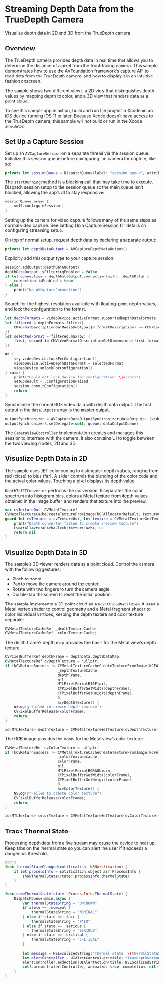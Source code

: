 # Streaming Depth Data from the TrueDepth Camera

Visualize depth data in 2D and 3D from the TrueDepth camera.

## Overview

The TrueDepth camera provides depth data in real time that allows you to determine the distance of a pixel from the front-facing camera.  This sample demonstrates how to use the AVFoundation framework’s capture API to read data from the TrueDepth camera, and how to display it in an intuitive fashion onscreen.

The sample shows two different views: a 2D view that distinguishes depth values by mapping depth to color, and a 3D view that renders data as a point cloud.

To see this sample app in action, build and run the project in Xcode on an iOS device running iOS 11 or later.  Because Xcode doesn’t have access to the TrueDepth camera, this sample will not build or run in the Xcode simulator.

## Set Up a Capture Session

Set up an `AVCaptureSession` on a separate thread via the session queue.  Initialize this session queue before configuring the camera for capture, like so:  

``` swift
private let sessionQueue = DispatchQueue(label: "session queue", attributes: [], autoreleaseFrequency: .workItem)
```

The `startRunning` method is a blocking call that may take time to execute. Dispatch session setup to the session queue so the main queue isn’t blocked, allowing the app’s UI to stay responsive:

``` swift
sessionQueue.async {
    self.configureSession()
}
```

Setting up the camera for video capture follows many of the same steps as normal video capture.  See [Setting Up a Capture Session](https://developer.apple.com/documentation/avfoundation/cameras_and_media_capture/setting_up_a_capture_session) for details on configuring streaming setup.

On top of normal setup, request depth data by declaring a separate output:

``` swift
private let depthDataOutput = AVCaptureDepthDataOutput()
```

Explicitly add this output type to your capture session:

``` swift
session.addOutput(depthDataOutput)
depthDataOutput.isFilteringEnabled = false
if let connection = depthDataOutput.connection(with: .depthData) {
    connection.isEnabled = true
} else {
    print("No AVCaptureConnection")
}
```

Search for the highest resolution available with floating-point depth values, and lock the configuration to the format.

``` swift
let depthFormats = videoDevice.activeFormat.supportedDepthDataFormats
let filtered = depthFormats.filter({
    CMFormatDescriptionGetMediaSubType($0.formatDescription) == kCVPixelFormatType_DepthFloat16
})
let selectedFormat = filtered.max(by: {
    first, second in CMVideoFormatDescriptionGetDimensions(first.formatDescription).width < CMVideoFormatDescriptionGetDimensions(second.formatDescription).width
})

do {
    try videoDevice.lockForConfiguration()
    videoDevice.activeDepthDataFormat = selectedFormat
    videoDevice.unlockForConfiguration()
} catch {
    print("Could not lock device for configuration: \(error)")
    setupResult = .configurationFailed
    session.commitConfiguration()
    return
}
```

Synchronize the normal RGB video data with depth data output.  The first output in the `dataOutputs` array is the master output.

``` swift
outputSynchronizer = AVCaptureDataOutputSynchronizer(dataOutputs: [videoDataOutput, depthDataOutput])
outputSynchronizer!.setDelegate(self, queue: dataOutputQueue)
```

The `CameraViewController` implementation creates and manages this session to interface with the camera.  It also contains UI to toggle between the two viewing modes, 2D and 3D.

## Visualize Depth Data in 2D

The sample uses JET color coding to distinguish depth values, ranging from red (close) to blue (far).  A slider controls the blending of the color code and the actual color values.  Touching a pixel displays its depth value.

`DepthToJETConverter` performs the conversion.  It separates the color spectrum into histogram bins, colors a Metal texture from depth values obtained in the image buffer, and renders that texture into the preview.

``` swift
var cvTextureOut: CVMetalTexture?
CVMetalTextureCacheCreateTextureFromImage(kCFAllocatorDefault, textureCache, pixelBuffer, nil, textureFormat, width, height, 0, &cvTextureOut)
guard let cvTexture = cvTextureOut, let texture = CVMetalTextureGetTexture(cvTexture) else {
    print("Depth converter failed to create preview texture")
    CVMetalTextureCacheFlush(textureCache, 0)
    return nil
}
```

## Visualize Depth Data in 3D

The sample’s 3D viewer renders data as a point cloud.  Control the camera with the following gestures:

* Pinch to zoom.  
* Pan to move the camera around the center.  
* Rotate with two fingers to turn the camera angle.  
* Double-tap the screen to reset the initial position.  

The sample implements a 3D point cloud as a `PointCloudMetalView`.  It uses a Metal vertex shader to control geometry and a Metal fragment shader to color individual vertices, keeping the depth texture and color texture separate:

``` objective-c
CVMetalTextureCacheRef _depthTextureCache;
CVMetalTextureCacheRef _colorTextureCache;
```

The depth frame’s depth map provides the basis for the Metal view’s depth texture:

``` objective-c
CVPixelBufferRef depthFrame = depthData.depthDataMap;
CVMetalTextureRef cvDepthTexture = nullptr;
if (kCVReturnSuccess != CVMetalTextureCacheCreateTextureFromImage(kCFAllocatorDefault,
                        _depthTextureCache,
                        depthFrame,
                        nil,
                        MTLPixelFormatR16Float,
                        CVPixelBufferGetWidth(depthFrame),
                        CVPixelBufferGetHeight(depthFrame),
                        0,
                        &cvDepthTexture)) {
    NSLog(@"Failed to create depth texture");
    CVPixelBufferRelease(colorFrame);
    return;
}

id<MTLTexture> depthTexture = CVMetalTextureGetTexture(cvDepthTexture);
```

The RGB image provides the basis for the Metal view’s color texture:

``` objective-c
CVMetalTextureRef cvColorTexture = nullptr;
if (kCVReturnSuccess != CVMetalTextureCacheCreateTextureFromImage(kCFAllocatorDefault,
                        _colorTextureCache,
                        colorFrame,
                        nil,
                        MTLPixelFormatBGRA8Unorm,
                        CVPixelBufferGetWidth(colorFrame),
                        CVPixelBufferGetHeight(colorFrame),
                        0,
                        &cvColorTexture)) {
    NSLog(@"Failed to create color texture");
    CVPixelBufferRelease(colorFrame);
    return;
}

id<MTLTexture> colorTexture = CVMetalTextureGetTexture(cvColorTexture);
```

## Track Thermal State

Processing depth data from a live stream may cause the device to heat up.  Keep tabs on the thermal state so you can alert the user if it exceeds a dangerous threshold.

``` swift
@objc
func thermalStateChanged(notification: NSNotification) {
    if let processInfo = notification.object as? ProcessInfo {
        showThermalState(state: processInfo.thermalState)
    }
}

func showThermalState(state: ProcessInfo.ThermalState) {
    DispatchQueue.main.async {
        var thermalStateString = "UNKNOWN"
        if state == .nominal {
            thermalStateString = "NOMINAL"
        } else if state == .fair {
            thermalStateString = "FAIR"
        } else if state == .serious {
            thermalStateString = "SERIOUS"
        } else if state == .critical {
            thermalStateString = "CRITICAL"
        }
        
        let message = NSLocalizedString("Thermal state: \(thermalStateString)", comment: "Alert message when thermal state has changed")
        let alertController = UIAlertController(title: "TrueDepthStreamer", message: message, preferredStyle: .alert)
        alertController.addAction(UIAlertAction(title: NSLocalizedString("OK", comment: "Alert OK button"), style: .cancel, handler: nil))
        self.present(alertController, animated: true, completion: nil)
    }
}
```
